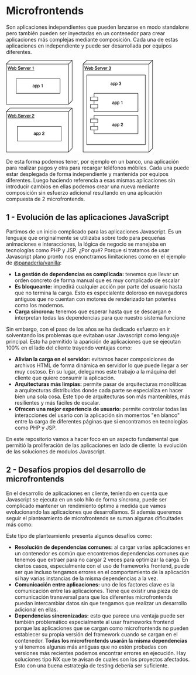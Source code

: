 # Microfrontends

Son aplicaciones independientes que pueden lanzarse en modo standalone pero también pueden ser inyectadas en un contenedor para crear aplicaciones más complejas mediante composición. Cada una de estas aplicaciones en independiente y puede ser desarrollada por equipos diferentes.

![microfrontends](./assets/diagrama-microfrontends.png)


De esta forma podemos tener, por ejemplo en un banco, una aplicación para realizar pagos y otra para recargar teléfonos móbiles. Cada una puede estar desplegada de forma independiente y mantenida por equipos diferentes. Luego haciendo referencia a esas mismas aplicaciones sin introducir cambios en ellas podemos crear una nueva mediante composición sin esfuerzo adicional resultando en una aplicación compuesta de 2 microfrontends.



## 1 - Evolución de las aplicaciones JavaScript

Partimos de un inicio complicado para las aplicaciones Javascript. Es un lenguaje que originalmente se utilizaba sobre todo para pequeñas animaciones e interacciones, la lógica de negocio se manejaba en tecnologías como PHP y JSP. ¿Por qué? Porque si tratamos de usar Javascript plano pronto nos enonctramos limitaciones como en el ejemplo de [@panaderia/vanilla](./panaderia/vanilla/):

* **La gestión de dependencias es complicada:** tenemos que llevar un orden concreto de forma manual que es muy complicado de escalar
* **Es bloqueante:** impedirá cualquier acción por parte del usuario hasta que no termina la carga. Esto es especialente doloroso en navegadores antiguos que no cuentan con motores de renderizado tan potentes como los modernos.
* **Carga síncrona:** tenemos que esperar hasta que se descargan e interpretan todas las dependencias para que nuestro sistema funcione

Sin embargo, con el paso de los años se ha dedicado esfuerzo en ir solventando los problemas que evitaban usar Javascript como lenguaje principal. Esto ha permitido la aparición de aplicaciones que se ejecutan 100% en el lado del cliente trayendo ventajas como:

* **Alivian la carga en el servidor:** evitamos hacer composiciones de archivos HTML de forma dinámica en servidor lo que puede llegar a ser muy costoso. En su lugar, delegamos este trabajo a la máquina del cliente que quiere consumir la aplicación.
* **Arquitecturas más limpias:** permite pasar de arquitecturas monolíticas a arquitecturas distribuidas donde cada parte se especializa en hacer bien una sola cosa. Este tipo de arquitecturas son más mantenibles, más resilientes y más fáciles de escalar.
* **Ofrecen una mejor experiencia de usuario:** permite controlar todas las interacciones del usario con la aplicación sin momentos "en blanco" entre la carga de diferentes páginas que si encontramos en tecnologías como PHP y JSP.


En este repositorio vamos a hacer foco en un aspecto fundamental que permitió la proliferación de las aplicaciones en lado de cliente: la evolución de las soluciones de modulos Javascript.



## 2 - Desafíos propios del desarrollo de microfrontends

En el desarrollo de aplicaciones en cliente, teniendo en cuenta que Javascript se ejecuta en un solo hilo de forma síncrona, puede ser complicado mantener un rendimiento óptimo a medida que vamos evolucionando las aplicaciones que desarrollamos. Si además queremos seguir el planteamiento de microfrontends se suman algunas dificultades más como:

Este tipo de planteamiento presenta algunos desafíos como:

* **Resolución de dependencias comunes:** al cargar varias aplicaciones en un contenedor es común que encontremos dependencias comunes que tenemos que extraer para no cargar 2 veces para optimizar la carga. En ciertos casos, especialmente con el uso de frameworks frontend, puede ser que incluso tengamos errores en el comportamiento de la aplicación si hay varias instancias de la misma dependencias a la vez.
* **Comunicación entre aplicaciones:** uno de los factores clave es la comunicación entre las aplicaciones. Tiene que existir una pieza de comunicación transversal para que los diferentes microfrontends puedan intercambiar datos sin que tengamos que realizar un desarrollo adicional en ellas.
* **Dependencias sincronizadas:** esto que parece una ventaja puede ser también problemático especialmente al usar frameworks frontend porque las aplicaciones que se cargan como microfrontends no pueden establecer su propia versión del framework cuando se cargan en el contenedor. **Todas los microfrontends usarán la misma dependencias** y si tenemos algunas más antiguas que no estén probadas con versiones más recientes podemos encontrar errores en ejecución. Hay soluciones tipo NX que te avisan de cuales son los proyectos afectados. Esto con una buena estrategia de testing debería ser suficiente.

